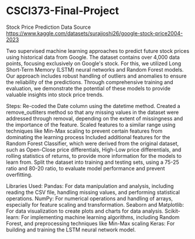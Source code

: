 # CSCI373-Final-Project
Stock Price Prediction
Data Source
https://www.kaggle.com/datasets/surajjoshi26/google-stock-price2004-2023

Two supervised machine learning approaches to predict future stock prices using historical data from Google. 
The dataset contains over 4,000 data points, focusing exclusively on Google's stock. 
For this, we utilized Long Short-Term Memory (LSTM) neural networks and Random Forest models. 
Our approach includes robust handling of outliers and anomalies to ensure the reliability of the predictions. Through comprehensive training and evaluation, we demonstrate the potential of these models to provide valuable insights into stock price trends.

Steps:
Re-coded the Date column using the datetime method. 
Created a remove_outliters method so that any missing values in the dataset were addressed through removal, depending on the extent of missingness and the importance of the feature.
Scaled features to a similar range using techniques like Min-Max scaling to prevent certain features from dominating the learning process
Included additional features for the Random Forest Classifier, which were derived from the original dataset, such as Open-Close price differentials, High-Low price differentials, and rolling statistics of returns, to provide more information for the models to learn from.
Split the dataset into training and testing sets, using a 75-25 ratio and 80-20 ratio, to evaluate model performance and prevent overfitting.

Libraries Used:
Pandas: For data manipulation and analysis, including reading the CSV file, handling missing values, and performing statistical operations.
NumPy: For numerical operations and handling of arrays, especially for feature scaling and transformation.
Seaborn and Matplotlib: For data visualization to create plots and charts for data analysis.
Scikit-learn: For implementing machine learning algorithms, including Random Forest, and preprocessing techniques like Min-Max scaling
Keras: For building and training the LSTM neural network model.
